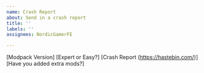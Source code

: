 ```yaml
---
name: Crash Report
about: Send in a crash report
title: ''
labels: ''
assignees: NordicGamerFE

---
```


[Modpack Version]
[Expert or Easy?]
[Crash Report (https://hastebin.com/)]
[Have you added extra mods?]
